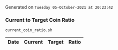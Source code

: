 Generated on `Tuesday 05-October-2021 at 20:23:42`

### Current to Target Coin Ratio
`current_coin_ratio.sh`

Date|Current|Target|Ratio
---|---|---|---
